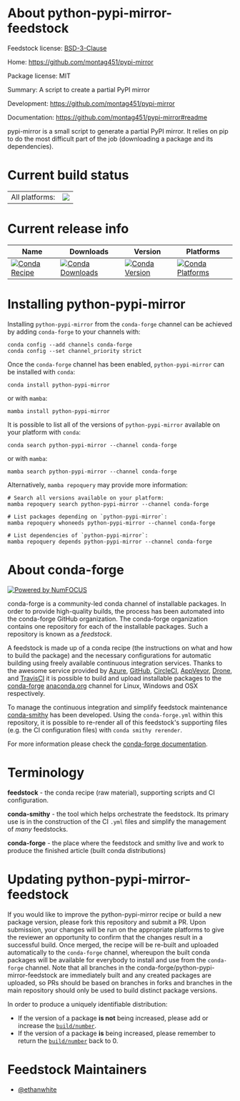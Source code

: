 About python-pypi-mirror-feedstock
==================================

Feedstock license: [BSD-3-Clause](https://github.com/conda-forge/python-pypi-mirror-feedstock/blob/main/LICENSE.txt)

Home: https://github.com/montag451/pypi-mirror

Package license: MIT

Summary: A script to create a partial PyPI mirror

Development: https://github.com/montag451/pypi-mirror

Documentation: https://github.com/montag451/pypi-mirror#readme

pypi-mirror is a small script to generate a partial PyPI mirror. It relies
on pip to do the most difficult part of the job (downloading a package and
its dependencies).


Current build status
====================


<table><tr><td>All platforms:</td>
    <td>
      <a href="https://dev.azure.com/conda-forge/feedstock-builds/_build/latest?definitionId=18841&branchName=main">
        <img src="https://dev.azure.com/conda-forge/feedstock-builds/_apis/build/status/python-pypi-mirror-feedstock?branchName=main">
      </a>
    </td>
  </tr>
</table>

Current release info
====================

| Name | Downloads | Version | Platforms |
| --- | --- | --- | --- |
| [![Conda Recipe](https://img.shields.io/badge/recipe-python--pypi--mirror-green.svg)](https://anaconda.org/conda-forge/python-pypi-mirror) | [![Conda Downloads](https://img.shields.io/conda/dn/conda-forge/python-pypi-mirror.svg)](https://anaconda.org/conda-forge/python-pypi-mirror) | [![Conda Version](https://img.shields.io/conda/vn/conda-forge/python-pypi-mirror.svg)](https://anaconda.org/conda-forge/python-pypi-mirror) | [![Conda Platforms](https://img.shields.io/conda/pn/conda-forge/python-pypi-mirror.svg)](https://anaconda.org/conda-forge/python-pypi-mirror) |

Installing python-pypi-mirror
=============================

Installing `python-pypi-mirror` from the `conda-forge` channel can be achieved by adding `conda-forge` to your channels with:

```
conda config --add channels conda-forge
conda config --set channel_priority strict
```

Once the `conda-forge` channel has been enabled, `python-pypi-mirror` can be installed with `conda`:

```
conda install python-pypi-mirror
```

or with `mamba`:

```
mamba install python-pypi-mirror
```

It is possible to list all of the versions of `python-pypi-mirror` available on your platform with `conda`:

```
conda search python-pypi-mirror --channel conda-forge
```

or with `mamba`:

```
mamba search python-pypi-mirror --channel conda-forge
```

Alternatively, `mamba repoquery` may provide more information:

```
# Search all versions available on your platform:
mamba repoquery search python-pypi-mirror --channel conda-forge

# List packages depending on `python-pypi-mirror`:
mamba repoquery whoneeds python-pypi-mirror --channel conda-forge

# List dependencies of `python-pypi-mirror`:
mamba repoquery depends python-pypi-mirror --channel conda-forge
```


About conda-forge
=================

[![Powered by
NumFOCUS](https://img.shields.io/badge/powered%20by-NumFOCUS-orange.svg?style=flat&colorA=E1523D&colorB=007D8A)](https://numfocus.org)

conda-forge is a community-led conda channel of installable packages.
In order to provide high-quality builds, the process has been automated into the
conda-forge GitHub organization. The conda-forge organization contains one repository
for each of the installable packages. Such a repository is known as a *feedstock*.

A feedstock is made up of a conda recipe (the instructions on what and how to build
the package) and the necessary configurations for automatic building using freely
available continuous integration services. Thanks to the awesome service provided by
[Azure](https://azure.microsoft.com/en-us/services/devops/), [GitHub](https://github.com/),
[CircleCI](https://circleci.com/), [AppVeyor](https://www.appveyor.com/),
[Drone](https://cloud.drone.io/welcome), and [TravisCI](https://travis-ci.com/)
it is possible to build and upload installable packages to the
[conda-forge](https://anaconda.org/conda-forge) [anaconda.org](https://anaconda.org/)
channel for Linux, Windows and OSX respectively.

To manage the continuous integration and simplify feedstock maintenance
[conda-smithy](https://github.com/conda-forge/conda-smithy) has been developed.
Using the ``conda-forge.yml`` within this repository, it is possible to re-render all of
this feedstock's supporting files (e.g. the CI configuration files) with ``conda smithy rerender``.

For more information please check the [conda-forge documentation](https://conda-forge.org/docs/).

Terminology
===========

**feedstock** - the conda recipe (raw material), supporting scripts and CI configuration.

**conda-smithy** - the tool which helps orchestrate the feedstock.
                   Its primary use is in the construction of the CI ``.yml`` files
                   and simplify the management of *many* feedstocks.

**conda-forge** - the place where the feedstock and smithy live and work to
                  produce the finished article (built conda distributions)


Updating python-pypi-mirror-feedstock
=====================================

If you would like to improve the python-pypi-mirror recipe or build a new
package version, please fork this repository and submit a PR. Upon submission,
your changes will be run on the appropriate platforms to give the reviewer an
opportunity to confirm that the changes result in a successful build. Once
merged, the recipe will be re-built and uploaded automatically to the
`conda-forge` channel, whereupon the built conda packages will be available for
everybody to install and use from the `conda-forge` channel.
Note that all branches in the conda-forge/python-pypi-mirror-feedstock are
immediately built and any created packages are uploaded, so PRs should be based
on branches in forks and branches in the main repository should only be used to
build distinct package versions.

In order to produce a uniquely identifiable distribution:
 * If the version of a package **is not** being increased, please add or increase
   the [``build/number``](https://docs.conda.io/projects/conda-build/en/latest/resources/define-metadata.html#build-number-and-string).
 * If the version of a package **is** being increased, please remember to return
   the [``build/number``](https://docs.conda.io/projects/conda-build/en/latest/resources/define-metadata.html#build-number-and-string)
   back to 0.

Feedstock Maintainers
=====================

* [@ethanwhite](https://github.com/ethanwhite/)

